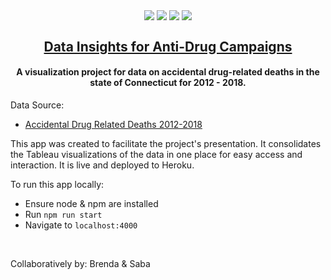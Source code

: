 <p align="center">
  <p align="center">
  <img align="center" src="https://img.shields.io/badge/express-tool-green?style=flat" />
  <img align="center" src="https://img.shields.io/badge/bootstrap-tool-blueviolet?style=flat" />
  <img align="center" src="https://img.shields.io/badge/nodejs-tool-brightgreen?style=flat" />  
  <img align="center" src="https://img.shields.io/badge/heroku-tool-violet?style=flat" />
</p>
<h2  align="center">
  <a href="https://data-insights-for-drugs.herokuapp.com/" target="_blank">Data Insights for Anti-Drug Campaigns</a>
</h2>
<h4  align="center">
A visualization project for data on accidental drug-related deaths in the state of Connecticut for 2012 - 2018.
</h4>
<p>
Data Source:
<ul>
<li><a href="https://catalog.data.gov/dataset/accidental-drug-related-deaths-2012-2018" target="_blank">Accidental Drug Related Deaths 2012-2018</a></li>
</ul>
</p>
<p>
This app was created to facilitate the project's presentation. It consolidates the Tableau visualizations of the data in one place for easy access and interaction. It is live and deployed to Heroku.
</p>
<p>
To run this app locally:
<ul>
<li>Ensure node & npm are installed</li>
<li>Run <code>npm run start</code></li>
<li>Navigate to <code>localhost:4000</code></li>
</ul>
</p>
<br  />
<p>
Collaboratively by: Brenda & Saba
</p>
